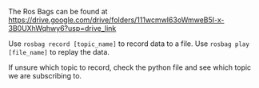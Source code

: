 The Ros Bags can be found at https://drive.google.com/drive/folders/111wcmwI63oWmweB5I-x-3B0UXhWqhwy6?usp=drive_link

Use `rosbag record [topic_name]` to record data to a file.
Use `rosbag play [file_name]` to replay the data.

If unsure which topic to record, check the python file and see which topic we are subscribing to.